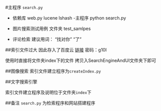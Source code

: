 #主程序 `search.py`

 - 依赖库 web.py lucene  lshash
 -主程序
python search.py

- 图片搜索测试用例
文件夹 test_samlpes

- 评论检索 建议用词：
“找对你”  “了”

##索引文件过大 因此存入了百度云
[链接](https://pan.baidu.com/s/1dGZBiZB)
密码：g10l

使用时直接将文件夹index下的文件 拷贝入SearchEngineAndUI文件夹下即可


##图像搜索
索引文件建立程序为`createIndex.py`

##文字搜索引擎

索引文件建立程序及说明位于文件夹`index`下

##备注
`search.py` 为检索程序和网站搭建程序